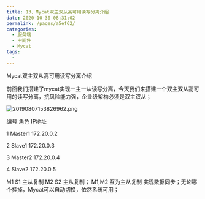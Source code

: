 ```yaml
---
title: 13、Mycat双主双从高可用读写分离介绍
date: 2020-10-30 08:31:02
permalink: /pages/a5ef62/
categories:
  - 服务端
  - 中间件
  - Mycat
tags:
  - 
---
```

Mycat双主双从高可用读写分离介绍



前面我们搭建了mycat实现一主一从读写分离，今天我们来搭建一个双主双从高可用的读写分离，抗风险能力强，企业级架构必须是双主双从；

 

![20190807153826962.png](http://blog.java1234.com/static/userImages/20200306/1583503146266003187.png)

 

编号	角色	IP地址

1	Master1	172.20.0.2

2	Slave1	172.20.0.3

3	Master2	172.20.0.4

4	Slave2	172.20.0.5

 

M1 S1 主从复制 M2 S2 主从复制； M1,M2 互为主从复制 实现数据同步；无论哪个挂掉，Mycat可以自动切换，依然系统可用；